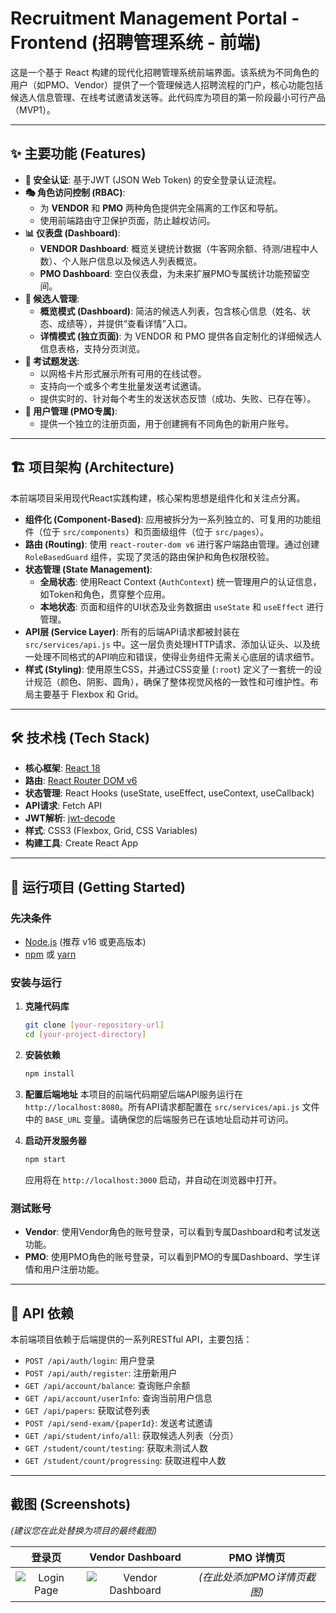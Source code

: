 # Recruitment Management Portal - Frontend (招聘管理系统 - 前端)

这是一个基于 React 构建的现代化招聘管理系统前端界面。该系统为不同角色的用户（如PMO、Vendor）提供了一个管理候选人招聘流程的门户，核心功能包括候选人信息管理、在线考试邀请发送等。此代码库为项目的第一阶段最小可行产品（MVP1）。

---

## ✨ 主要功能 (Features)

- **🔐 安全认证**: 基于JWT (JSON Web Token) 的安全登录认证流程。
- **🎭 角色访问控制 (RBAC)**:
  - 为 **VENDOR** 和 **PMO** 两种角色提供完全隔离的工作区和导航。
  - 使用前端路由守卫保护页面，防止越权访问。
- **📊 仪表盘 (Dashboard)**:
  - **VENDOR Dashboard**: 概览关键统计数据（牛客网余额、待测/进程中人数）、个人账户信息以及候选人列表概览。
  - **PMO Dashboard**: 空白仪表盘，为未来扩展PMO专属统计功能预留空间。
- **👥 候选人管理**:
  - **概览模式 (Dashboard)**: 简洁的候选人列表，包含核心信息（姓名、状态、成绩等），并提供“查看详情”入口。
  - **详情模式 (独立页面)**: 为 VENDOR 和 PMO 提供各自定制化的详细候选人信息表格，支持分页浏览。
- **📝 考试题发送**:
  - 以网格卡片形式展示所有可用的在线试卷。
  - 支持向一个或多个考生批量发送考试邀请。
  - 提供实时的、针对每个考生的发送状态反馈（成功、失败、已存在等）。
- **👤 用户管理 (PMO专属)**:
  - 提供一个独立的注册页面，用于创建拥有不同角色的新用户账号。

---

## 🏗️ 项目架构 (Architecture)

本前端项目采用现代React实践构建，核心架构思想是组件化和关注点分离。

- **组件化 (Component-Based)**: 应用被拆分为一系列独立的、可复用的功能组件（位于 `src/components`）和页面级组件（位于 `src/pages`）。
- **路由 (Routing)**: 使用 `react-router-dom v6` 进行客户端路由管理。通过创建 `RoleBasedGuard` 组件，实现了灵活的路由保护和角色权限校验。
- **状态管理 (State Management)**:
  - **全局状态**: 使用React Context (`AuthContext`) 统一管理用户的认证信息，如Token和角色，贯穿整个应用。
  - **本地状态**: 页面和组件的UI状态及业务数据由 `useState` 和 `useEffect` 进行管理。
- **API层 (Service Layer)**: 所有的后端API请求都被封装在 `src/services/api.js` 中。这一层负责处理HTTP请求、添加认证头、以及统一处理不同格式的API响应和错误，使得业务组件无需关心底层的请求细节。
- **样式 (Styling)**: 使用原生CSS，并通过CSS变量 (`:root`) 定义了一套统一的设计规范（颜色、阴影、圆角），确保了整体视觉风格的一致性和可维护性。布局主要基于 Flexbox 和 Grid。

---

## 🛠️ 技术栈 (Tech Stack)

- **核心框架**: [React 18](https://reactjs.org/)
- **路由**: [React Router DOM v6](https://reactrouter.com/)
- **状态管理**: React Hooks (useState, useEffect, useContext, useCallback)
- **API请求**: Fetch API
- **JWT解析**: [jwt-decode](https://github.com/auth0/jwt-decode)
- **样式**: CSS3 (Flexbox, Grid, CSS Variables)
- **构建工具**: Create React App

---

## 🚀 运行项目 (Getting Started)

### 先决条件

- [Node.js](https://nodejs.org/) (推荐 v16 或更高版本)
- [npm](https://www.npmjs.com/) 或 [yarn](https://yarnpkg.com/)

### 安装与运行

1.  **克隆代码库**
    ```bash
    git clone [your-repository-url]
    cd [your-project-directory]
    ```

2.  **安装依赖**
    ```bash
    npm install
    ```

3.  **配置后端地址**
    本项目的前端代码期望后端API服务运行在 `http://localhost:8080`。所有API请求都配置在 `src/services/api.js` 文件中的 `BASE_URL` 变量。请确保您的后端服务已在该地址启动并可访问。

4.  **启动开发服务器**
    ```bash
    npm start
    ```
    应用将在 `http://localhost:3000` 启动，并自动在浏览器中打开。

### 测试账号

- **Vendor**: 使用Vendor角色的账号登录，可以看到专属Dashboard和考试发送功能。
- **PMO**: 使用PMO角色的账号登录，可以看到PMO的专属Dashboard、学生详情和用户注册功能。

---

## 📝 API 依赖

本前端项目依赖于后端提供的一系列RESTful API，主要包括：

- `POST /api/auth/login`: 用户登录
- `POST /api/auth/register`: 注册新用户
- `GET /api/account/balance`: 查询账户余额
- `GET /api/account/userInfo`: 查询当前用户信息
- `GET /api/papers`: 获取试卷列表
- `POST /api/send-exam/{paperId}`: 发送考试邀请
- `GET /api/student/info/all`: 获取候选人列表（分页）
- `GET /student/count/testing`: 获取未测试人数
- `GET /student/count/progressing`: 获取进程中人数

---

## 截图 (Screenshots)

*(建议您在此处替换为项目的最终截图)*

| 登录页 | Vendor Dashboard | PMO 详情页 |
| :---: | :---: | :---: |
| ![Login Page](image_62769b.png) | ![Vendor Dashboard](image_4d75b4.png) | *(在此处添加PMO详情页截图)* |